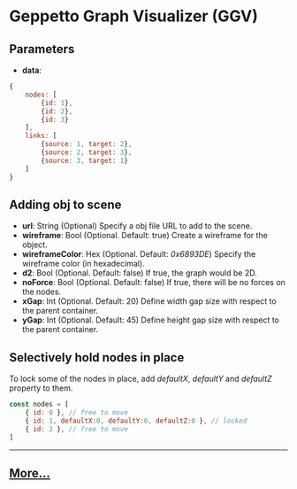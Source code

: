 # Geppetto Graph Visualizer (GGV)

## Parameters

- **data**:

```javascript
{
    nodes: [
        {id: 1},
        {id: 2},
        {id: 3}
    ],
    links: [
        {source: 1, target: 2},
        {source: 2, target: 3},
        {source: 3, target: 1}
    ]
}
```

## Adding obj to scene

- **url**: String (Optional)
    Specify a obj file URL to add to the scene.
- **wireframe**: Bool (Optional. Default: true)
    Create a wireframe for the object.
- **wireframeColor**: Hex (Optional. Default: *0x6893DE*)
    Specify the wireframe color (in hexadecimal).
- **d2**: Bool (Optional. Default: false)
    If true, the graph would be 2D.
- **noForce**: Bool (Optional. Default: false)
    If true, there will be no forces on the nodes.
- **xGap**: Int (Optional. Default: 20)
    Define width gap size with respect to the parent container.
- **yGap**: Int (Optional. Default: 45)
    Define height gap size with respect to the parent container.

## Selectively hold nodes in place

To lock some of the nodes in place, add *defaultX*, *defaultY* and *defaultZ* property to them.

```javascript
const nodes = [
    { id: 0 }, // free to move
    { id: 1, defaultX:0, defaultY:0, defaultZ:0 }, // locked
    { id: 2 }, // free to move
]
```

---

## [More...](https://github.com/vasturiano/react-force-graph/blob/master/README.md)
